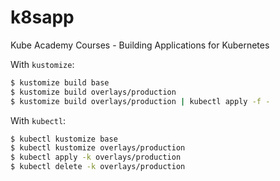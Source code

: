 # k8sapp

Kube Academy Courses - Building Applications for Kubernetes

With `kustomize`:

```bash
$ kustomize build base
$ kustomize build overlays/production
$ kustomize build overlays/production | kubectl apply -f -
```

With `kubectl`:

```bash
$ kubectl kustomize base
$ kubectl kustomize overlays/production
$ kubectl apply -k overlays/production
$ kubectl delete -k overlays/production
```

